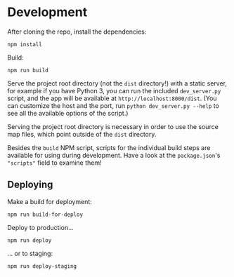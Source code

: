 # Development

After cloning the repo, install the dependencies:

```
npm install
```

Build:

```
npm run build
```

Serve the project root directory (not the `dist` directory!) with a static server, for example if you have Python 3, you can run the included `dev_server.py` script, and the app will be available at `http://localhost:8000/dist`. (You can customize the host and the port, run `python dev_server.py --help` to see all the available options of the script.)

Serving the project root directory is necessary in order to use the source map files, which point outside of the `dist` directory.

Besides the `build` NPM script, scripts for the individual build steps are available for using during development. Have a look at the `package.json`'s `"scripts"` field to examine them!

## Deploying

Make a build for deployment:

```
npm run build-for-deploy
```

Deploy to production...

```
npm run deploy
```

... or to staging:

```
npm run deploy-staging
```

